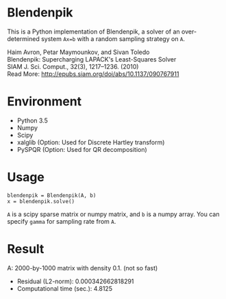 # Blendenpik

This is a Python implementation of Blendenpik, a solver of an over-determined system `Ax=b` with a random sampling strategy on `A`.

Haim Avron, Petar Maymounkov, and Sivan Toledo  
Blendenpik: Supercharging LAPACK's Least-Squares Solver   
SIAM J. Sci. Comput., 32(3), 1217–1236. (2010)  
Read More: http://epubs.siam.org/doi/abs/10.1137/090767911

# Environment 
- Python 3.5
- Numpy
- Scipy
- xalglib (Option: Used for Discrete Hartley transform)
- PySPQR (Option: Used for QR decomposition)

# Usage

```
blendenpik = Blendenpik(A, b)
x = blendenpik.solve()
```

`A` is a scipy sparse matrix or numpy matrix, and `b` is a numpy array. You can specify `gamma` for sampling rate from `A`.

# Result

A: 2000-by-1000 matrix with density 0.1. (not so fast)

- Residual (L2-norm): 0.000342662818291
- Computational time (sec.): 4.8125

